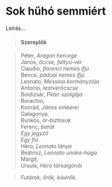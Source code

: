 <!-- ======================================================================
--- Search engine
title:          Sok hűhó semmiért
keywords:       sok, hűhó, semmi, vígjáték
description:    William Shakespeare: Sok hűhó semmiért.
--- Menu system
order:          110
text:           Sok hűhó semmiért
hidden:         false
umbel:          false
--- Page properties
id:             /comedies/much-ado-about-nothing
document:       
layout:         layout-2-left
$-left:         play-list
searchable:     true
======================================================================= -->

# Sok hűhó semmiért

Leírás...

>   #### Szereplők
    
>   Péter, _Aragon hercege_  
    János, _öccse, fattyú-vér_  
    Claudio, _flórenci nemes ifjú_  
    Bence, _páduai nemes ifjú_  
    Leonato, _Messina kormányzója_  
    Antonio, _testvéröcscse_  
    Boldizsár, _Péter szolgája_  
    Borachio,  
    Konrád, _János emberei_  
    Galagonya,  
    Bunkós, _őr-biztosok_  
    Ferenc, _barát_  
    _Egy jegyző_  
    _Egy fiú_  
    Héro, _Leonato lánya_  
    Beátrisz, _Leonato unoka-húga_  
    Margit,  
    Ursula, _Héro társalgónői_
    
>   _Futárok, őrök, kísérők._

